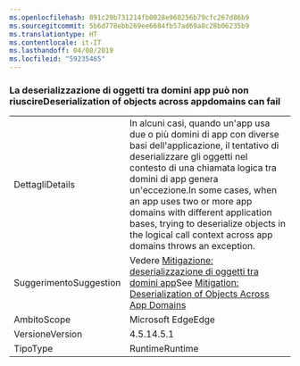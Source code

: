 ```yaml
---
ms.openlocfilehash: 891c29b731214fb0028e960256b79cfc267d86b9
ms.sourcegitcommit: 5b6d778ebb269ee6684fb57ad69a8c28b06235b9
ms.translationtype: HT
ms.contentlocale: it-IT
ms.lasthandoff: 04/08/2019
ms.locfileid: "59235465"
---
```

### <a name="deserialization-of-objects-across-appdomains-can-fail"></a><span data-ttu-id="11660-101">La deserializzazione di oggetti tra domini app può non riuscire</span><span class="sxs-lookup"><span data-stu-id="11660-101">Deserialization of objects across appdomains can fail</span></span>

|   |   |
|---|---|
|<span data-ttu-id="11660-102">Dettagli</span><span class="sxs-lookup"><span data-stu-id="11660-102">Details</span></span>|<span data-ttu-id="11660-103">In alcuni casi, quando un'app usa due o più domini di app con diverse basi dell'applicazione, il tentativo di deserializzare gli oggetti nel contesto di una chiamata logica tra domini di app genera un'eccezione.</span><span class="sxs-lookup"><span data-stu-id="11660-103">In some cases, when an app uses two or more app domains with different application bases, trying to deserialize objects in the logical call context across app domains throws an exception.</span></span>|
|<span data-ttu-id="11660-104">Suggerimento</span><span class="sxs-lookup"><span data-stu-id="11660-104">Suggestion</span></span>|<span data-ttu-id="11660-105">Vedere [Mitigazione: deserializzazione di oggetti tra domini app](~/docs/framework/migration-guide/mitigation-deserialization-of-objects-across-app-domains.md)</span><span class="sxs-lookup"><span data-stu-id="11660-105">See [Mitigation: Deserialization of Objects Across App Domains](~/docs/framework/migration-guide/mitigation-deserialization-of-objects-across-app-domains.md)</span></span>|
|<span data-ttu-id="11660-106">Ambito</span><span class="sxs-lookup"><span data-stu-id="11660-106">Scope</span></span>|<span data-ttu-id="11660-107">Microsoft Edge</span><span class="sxs-lookup"><span data-stu-id="11660-107">Edge</span></span>|
|<span data-ttu-id="11660-108">Versione</span><span class="sxs-lookup"><span data-stu-id="11660-108">Version</span></span>|<span data-ttu-id="11660-109">4.5.1</span><span class="sxs-lookup"><span data-stu-id="11660-109">4.5.1</span></span>|
|<span data-ttu-id="11660-110">Tipo</span><span class="sxs-lookup"><span data-stu-id="11660-110">Type</span></span>|<span data-ttu-id="11660-111">Runtime</span><span class="sxs-lookup"><span data-stu-id="11660-111">Runtime</span></span>|
